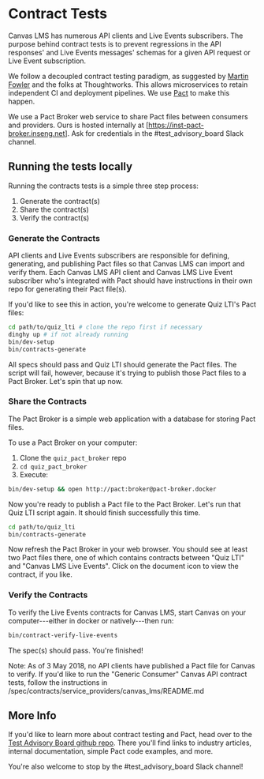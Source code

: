 # Contract Tests

Canvas LMS has numerous API clients and Live Events subscribers. The purpose
behind contract tests is to prevent regressions in the API responses' and Live
Events messages' schemas for a given API request or Live Event subscription.

We follow a decoupled contract testing paradigm, as suggested by [Martin Fowler]
and the folks at Thoughtworks. This allows microservices to retain independent
CI and deployment pipelines. We use [Pact] to make this happen.

We use a Pact Broker web service to share Pact files between consumers and
providers. Ours is hosted internally at [https://inst-pact-broker.inseng.net].
Ask for credentials in the #test_advisory_board Slack channel.

## Running the tests locally

Running the contracts tests is a simple three step process:

1. Generate the contract(s)
2. Share the contract(s)
3. Verify the contract(s)

### Generate the Contracts

API clients and Live Events subscribers are responsible for defining,
generating, and publishing Pact files so that Canvas LMS can import and verify
them. Each Canvas LMS API client and Canvas LMS Live Event subscriber who's
integrated with Pact should have instructions in their own repo for generating
their Pact file(s).

If you'd like to see this in action, you're welcome to generate Quiz LTI's Pact
files:

```sh
cd path/to/quiz_lti # clone the repo first if necessary
dinghy up # if not already running
bin/dev-setup
bin/contracts-generate
```

All specs should pass and Quiz LTI should generate the Pact files. The script
will fail, however, because it's trying to publish those Pact files to a Pact
Broker. Let's spin that up now.

### Share the Contracts

The Pact Broker is a simple web application with a database for storing Pact
files.

To use a Pact Broker on your computer:

1. Clone the `quiz_pact_broker` repo
2. `cd quiz_pact_broker`
3. Execute:

```sh
bin/dev-setup && open http://pact:broker@pact-broker.docker
```

Now you're ready to publish a Pact file to the Pact Broker. Let's run that Quiz
LTI script again. It should finish successfully this time.

```sh
cd path/to/quiz_lti
bin/contracts-generate
```

Now refresh the Pact Broker in your web browser. You should see at least two
Pact files there, one of which contains contracts between "Quiz LTI" and "Canvas
LMS Live Events". Click on the document icon to view the contract, if you like.

### Verify the Contracts

To verify the Live Events contracts for Canvas LMS, start Canvas on your
computer---either in docker or natively---then run:

```sh
bin/contract-verify-live-events
```

The spec(s) should pass. You're finished!

Note: As of 3 May 2018, no API clients have published a Pact file for Canvas to
verify. If you'd like to run the "Generic Consumer" Canvas API contract tests,
follow the instructions in /spec/contracts/service_providers/canvas_lms/README.md

## More Info

If you'd like to learn more about contract testing and Pact, head over to the
[Test Advisory Board github repo]. There you'll find links to industry articles,
internal documentation, simple Pact code examples, and more.

You're also welcome to stop by the #test_advisory_board Slack channel!

[Martin Fowler]: https://martinfowler.com/articles/microservice-testing/#testing-contract-introduction
[Pact]: https://docs.pact.io/
[https://inst-pact-broker.inseng.net]: https://inst-pact-broker.inseng.net
[Test Advisory Board github repo]: https://github.com/instructure/test_advisory_board
